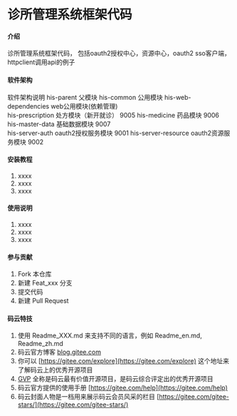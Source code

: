 # 诊所管理系统框架代码

#### 介绍
诊所管理系统框架代码，
包括oauth2授权中心，资源中心，oauth2 sso客户端，
httpclient调用api的例子

#### 软件架构
软件架构说明
his-parent 父模块
his-common 公用模块	
his-web-dependencies web公用模块(依赖管理)	
    his-prescription 处方模块（新开就诊）	9005
    his-medicine 药品模块 9006
    his-master-data 基础数据模块 9007		
his-server-auth oauth2授权服务模块	9001
his-server-resource oauth2资源服务模块	9002


#### 安装教程

1.  xxxx
2.  xxxx
3.  xxxx

#### 使用说明

1.  xxxx
2.  xxxx
3.  xxxx

#### 参与贡献

1.  Fork 本仓库
2.  新建 Feat_xxx 分支
3.  提交代码
4.  新建 Pull Request


#### 码云特技

1.  使用 Readme\_XXX.md 来支持不同的语言，例如 Readme\_en.md, Readme\_zh.md
2.  码云官方博客 [blog.gitee.com](https://blog.gitee.com)
3.  你可以 [https://gitee.com/explore](https://gitee.com/explore) 这个地址来了解码云上的优秀开源项目
4.  [GVP](https://gitee.com/gvp) 全称是码云最有价值开源项目，是码云综合评定出的优秀开源项目
5.  码云官方提供的使用手册 [https://gitee.com/help](https://gitee.com/help)
6.  码云封面人物是一档用来展示码云会员风采的栏目 [https://gitee.com/gitee-stars/](https://gitee.com/gitee-stars/)
